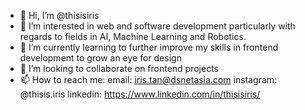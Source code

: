 - 👋 Hi, I’m @thisisiris
- 👀 I’m interested in web and software development particularly with regards to fields in AI, Machine Learning and Robotics.
- 🌱 I’m currently learning to further improve my skills in frontend development to grow an eye for design
- 💞️ I’m looking to collaborate on frontend projects
- 📫 How to reach me:
      email: iris.tan@dsnetasia.com
      instagram: @thisis.iris
      linkedin: https://www.linkedin.com/in/thisisiris/

<!---
thisisiris/thisisiris is a ✨ special ✨ repository because its `README.md` (this file) appears on your GitHub profile.
You can click the Preview link to take a look at your changes.
--->

